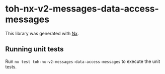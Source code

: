 # toh-nx-v2-messages-data-access-messages

This library was generated with [Nx](https://nx.dev).

## Running unit tests

Run `nx test toh-nx-v2-messages-data-access-messages` to execute the unit tests.
